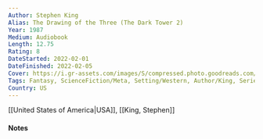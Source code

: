 ```yaml
---
Author: Stephen King
Alias: The Drawing of the Three (The Dark Tower 2)
Year: 1987
Medium: Audiobook
Length: 12.75
Rating: 8
DateStarted: 2022-02-01
DateFinished: 2022-02-05
Cover: https://i.gr-assets.com/images/S/compressed.photo.goodreads.com/books/1327411785l/12754892.jpg
Tags: Fantasy, ScienceFiction/Meta, Setting/Western, Author/King, Series/DarkTower
Country: US
---
```

[[United States of America|USA]], [[King, Stephen]]
#### Notes